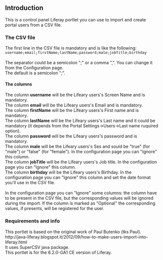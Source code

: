 <h2>Introduction</h2>
This is a control panel Liferay portlet you can use to import and create portal users from a CSV file.

<h3>The CSV file</h3>
The first line in the CSV file is mandatory and is like the following:<br/>
<code>username;email;firstName;lastName;password;male;jobTitle;birthday</code><br/>
<br/>
The separator could be a semicolon ";" or a comma ",". You can change it from the Configuration page.<br/>
The default is a semicolon ";".
<h4>The columns</h4>
The column <strong>username</strong> will be the Lifeary users's Screen Name and is mandatory.<br/>
The column <strong>email</strong> will be the Lifeary users's Email and is mandatory.<br/>
The column <strong>firstName</strong> will be the Lifeary users's First name and is mandatory.<br/>
The column <strong>lastName</strong> will be the Lifeary users's Last name and it could be mandatory (it depends from the Portal Settings->Users->Last name ruquired option).<br/>
The column <strong>password</strong> will be the Lifeary users's password and is mandatory.<br/>
The column <strong>male</strong> will be the Lifeary users's Ses and sould be "true" (for "male") or "false" (for "female"). In the configuration page you can "Ignore" this column.<br/>
The column <strong>jobTitle</strong> will be the Lifeary users's Job title. In the configuration page you can "Ignore" this column.<br/>
The column <strong>birthday</strong> will be the Lifeary users's Birthday. In the configuration page you can "Ignore" this column and set the date format you'll use in the CSV file.<br/>
<br/>
In the configuration page you can "Ignore" some columns: the column have to be present in the CSV file, but the corresponding values will be ignored during the import.
If the column is marked as "Optional" the corresponding values, if presents, will be registered for the user.
<h3>Requirements and info</h3>
This portlet is based on the original work of Paul Butenko (tks Paul).<br>
http://java-liferay.blogspot.it/2012/09/how-to-make-users-import-into-liferay.html
<br/>
It uses SuperCSV java package.<br/>
This portlet is for the 6.2.0-GA1 CE version of Liferay.

